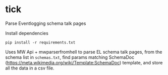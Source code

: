 # tick
Parse Eventlogging schema talk pages

Install dependencies
```
pip install -r requirements.txt
```

Uses MW Api + mwparserfromhell to parse EL schema talk pages, from the schema list in `schemas.txt`,
find params matching SchemaDoc (https://meta.wikimedia.org/wiki/Template:SchemaDoc) template, 
and store all the data in a csv file.
